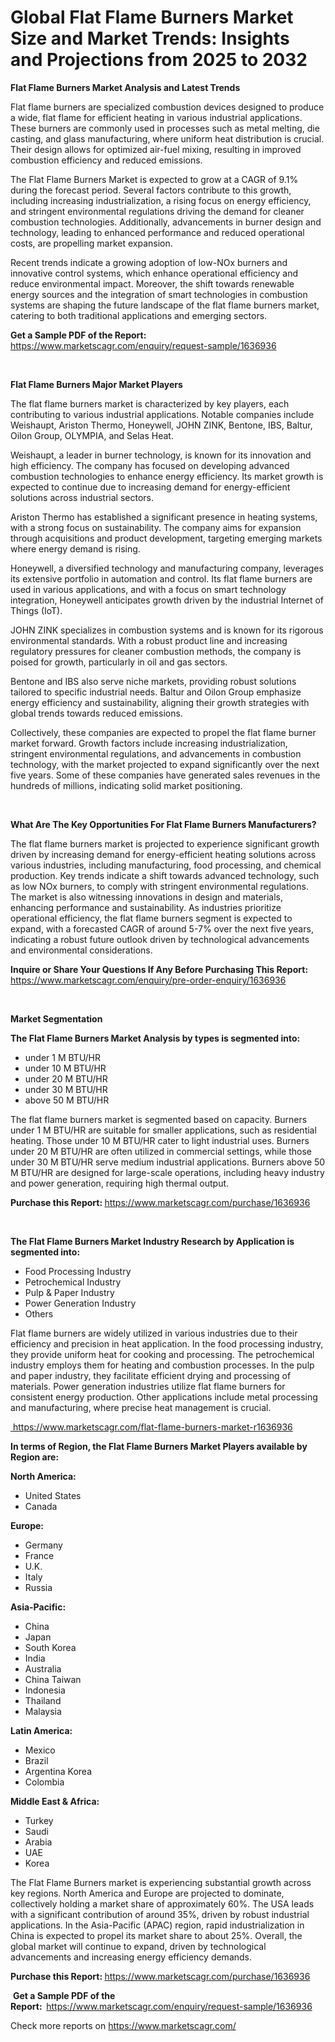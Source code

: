 <p><h1>Global Flat Flame Burners Market Size and Market Trends: Insights and Projections from 2025 to 2032</h1></p><p><strong>Flat Flame Burners Market Analysis and Latest Trends</strong></p>
<p><p>Flat flame burners are specialized combustion devices designed to produce a wide, flat flame for efficient heating in various industrial applications. These burners are commonly used in processes such as metal melting, die casting, and glass manufacturing, where uniform heat distribution is crucial. Their design allows for optimized air-fuel mixing, resulting in improved combustion efficiency and reduced emissions.</p><p>The Flat Flame Burners Market is expected to grow at a CAGR of 9.1% during the forecast period. Several factors contribute to this growth, including increasing industrialization, a rising focus on energy efficiency, and stringent environmental regulations driving the demand for cleaner combustion technologies. Additionally, advancements in burner design and technology, leading to enhanced performance and reduced operational costs, are propelling market expansion.</p><p>Recent trends indicate a growing adoption of low-NOx burners and innovative control systems, which enhance operational efficiency and reduce environmental impact. Moreover, the shift towards renewable energy sources and the integration of smart technologies in combustion systems are shaping the future landscape of the flat flame burners market, catering to both traditional applications and emerging sectors.</p></p>
<p><strong>Get a Sample PDF of the Report:&nbsp;</strong> <a href="https://www.marketscagr.com/enquiry/request-sample/1636936?utm_campaign=3166&utm_medium=2&utm_source=Github&utm_content=ia&utm_term=08042025&utm_id=flat-flame-burners">https://www.marketscagr.com/enquiry/request-sample/1636936</a></p>
<p>&nbsp;</p>
<p><strong>Flat Flame Burners Major Market Players</strong></p>
<p><p>The flat flame burners market is characterized by key players, each contributing to various industrial applications. Notable companies include Weishaupt, Ariston Thermo, Honeywell, JOHN ZINK, Bentone, IBS, Baltur, Oilon Group, OLYMPIA, and Selas Heat.</p><p>Weishaupt, a leader in burner technology, is known for its innovation and high efficiency. The company has focused on developing advanced combustion technologies to enhance energy efficiency. Its market growth is expected to continue due to increasing demand for energy-efficient solutions across industrial sectors.</p><p>Ariston Thermo has established a significant presence in heating systems, with a strong focus on sustainability. The company aims for expansion through acquisitions and product development, targeting emerging markets where energy demand is rising.</p><p>Honeywell, a diversified technology and manufacturing company, leverages its extensive portfolio in automation and control. Its flat flame burners are used in various applications, and with a focus on smart technology integration, Honeywell anticipates growth driven by the industrial Internet of Things (IoT).</p><p>JOHN ZINK specializes in combustion systems and is known for its rigorous environmental standards. With a robust product line and increasing regulatory pressures for cleaner combustion methods, the company is poised for growth, particularly in oil and gas sectors.</p><p>Bentone and IBS also serve niche markets, providing robust solutions tailored to specific industrial needs. Baltur and Oilon Group emphasize energy efficiency and sustainability, aligning their growth strategies with global trends towards reduced emissions.</p><p>Collectively, these companies are expected to propel the flat flame burner market forward. Growth factors include increasing industrialization, stringent environmental regulations, and advancements in combustion technology, with the market projected to expand significantly over the next five years. Some of these companies have generated sales revenues in the hundreds of millions, indicating solid market positioning.</p></p>
<p>&nbsp;</p>
<p><strong>What Are The Key Opportunities For Flat Flame Burners Manufacturers?</strong></p>
<p><p>The flat flame burners market is projected to experience significant growth driven by increasing demand for energy-efficient heating solutions across various industries, including manufacturing, food processing, and chemical production. Key trends indicate a shift towards advanced technology, such as low NOx burners, to comply with stringent environmental regulations. The market is also witnessing innovations in design and materials, enhancing performance and sustainability. As industries prioritize operational efficiency, the flat flame burners segment is expected to expand, with a forecasted CAGR of around 5-7% over the next five years, indicating a robust future outlook driven by technological advancements and environmental considerations.</p></p>
<p><strong>Inquire or Share Your Questions If Any Before Purchasing This Report:</strong> <a href="https://www.marketscagr.com/enquiry/pre-order-enquiry/1636936?utm_campaign=3166&utm_medium=2&utm_source=Github&utm_content=ia&utm_term=08042025&utm_id=flat-flame-burners">https://www.marketscagr.com/enquiry/pre-order-enquiry/1636936</a></p>
<p>&nbsp;</p>
<p><strong>Market Segmentation</strong></p>
<p><strong>The Flat Flame Burners Market Analysis by types is segmented into:</strong></p>
<p><ul><li>under 1 M BTU/HR</li><li>under 10 M BTU/HR</li><li>under 20 M BTU/HR</li><li>under 30 M BTU/HR</li><li>above 50 M BTU/HR</li></ul></p>
<p><p>The flat flame burners market is segmented based on capacity. Burners under 1 M BTU/HR are suitable for smaller applications, such as residential heating. Those under 10 M BTU/HR cater to light industrial uses. Burners under 20 M BTU/HR are often utilized in commercial settings, while those under 30 M BTU/HR serve medium industrial applications. Burners above 50 M BTU/HR are designed for large-scale operations, including heavy industry and power generation, requiring high thermal output.</p></p>
<p><strong>Purchase this Report:&nbsp;</strong><a href="https://www.marketscagr.com/purchase/1636936?utm_campaign=3166&utm_medium=2&utm_source=Github&utm_content=ia&utm_term=08042025&utm_id=flat-flame-burners">https://www.marketscagr.com/purchase/1636936</a></p>
<p>&nbsp;</p>
<p><strong>The Flat Flame Burners Market Industry Research by Application is segmented into:</strong></p>
<p><ul><li>Food Processing Industry</li><li>Petrochemical Industry</li><li>Pulp & Paper Industry</li><li>Power Generation Industry</li><li>Others</li></ul></p>
<p><p>Flat flame burners are widely utilized in various industries due to their efficiency and precision in heat application. In the food processing industry, they provide uniform heat for cooking and processing. The petrochemical industry employs them for heating and combustion processes. In the pulp and paper industry, they facilitate efficient drying and processing of materials. Power generation industries utilize flat flame burners for consistent energy production. Other applications include metal processing and manufacturing, where precise heat management is crucial.</p></p>
<p><a href="https://www.marketscagr.com/flat-flame-burners-market-r1636936?utm_campaign=3166&utm_medium=2&utm_source=Github&utm_content=ia&utm_term=08042025&utm_id=flat-flame-burners">&nbsp;https://www.marketscagr.com/flat-flame-burners-market-r1636936</a></p>
<p><strong>In terms of Region, the Flat Flame Burners Market Players available by Region are:</strong></p>
<p>
    <p> <strong> North America: </strong>
        <ul>
            <li>United States</li>
            <li>Canada</li>
        </ul>
        </p> 
    <p> <strong> Europe: </strong>
        <ul>
            <li>Germany</li>
            <li>France</li>
            <li>U.K.</li>
            <li>Italy</li>
            <li>Russia</li>
        </ul>
        </p> 
    <p> <strong> Asia-Pacific: </strong>
        <ul>
            <li>China</li>
            <li>Japan</li>
            <li>South Korea</li>
            <li>India</li>
            <li>Australia</li>
            <li>China Taiwan</li>
            <li>Indonesia</li>
            <li>Thailand</li>
            <li>Malaysia</li>
        </ul>
        </p> 
    <p> <strong> Latin America: </strong>
        <ul>
            <li>Mexico</li>
            <li>Brazil</li>
            <li>Argentina Korea</li>
            <li>Colombia</li>
        </ul>
        </p> 
    <p> <strong> Middle East & Africa: </strong>
        <ul>
            <li>Turkey</li>
            <li>Saudi</li>
            <li>Arabia</li>
            <li>UAE</li>
            <li>Korea</li>
        </ul>
    </p>
    </p>
<p><p>The Flat Flame Burners market is experiencing substantial growth across key regions. North America and Europe are projected to dominate, collectively holding a market share of approximately 60%. The USA leads with a significant contribution of around 35%, driven by robust industrial applications. In the Asia-Pacific (APAC) region, rapid industrialization in China is expected to propel its market share to about 25%. Overall, the global market will continue to expand, driven by technological advancements and increasing energy efficiency demands.</p></p>
<p><strong>Purchase this Report: </strong><a href="https://www.marketscagr.com/purchase/1636936?utm_campaign=3166&utm_medium=2&utm_source=Github&utm_content=ia&utm_term=08042025&utm_id=flat-flame-burners">https://www.marketscagr.com/purchase/1636936</a></p>
<p>&nbsp;<strong>Get a Sample PDF of the Report:&nbsp;&nbsp;</strong><a href="https://www.marketscagr.com/enquiry/request-sample/1636936?utm_campaign=3166&utm_medium=2&utm_source=Github&utm_content=ia&utm_term=08042025&utm_id=flat-flame-burners">https://www.marketscagr.com/enquiry/request-sample/1636936</a></p>
<p><strong></strong></p>
<p>Check more reports on <a href="https://www.marketscagr.com/?utm_campaign=3166&utm_medium=2&utm_source=Github&utm_content=ia&utm_term=08042025&utm_id=flat-flame-burners">https://www.marketscagr.com/</a></p>